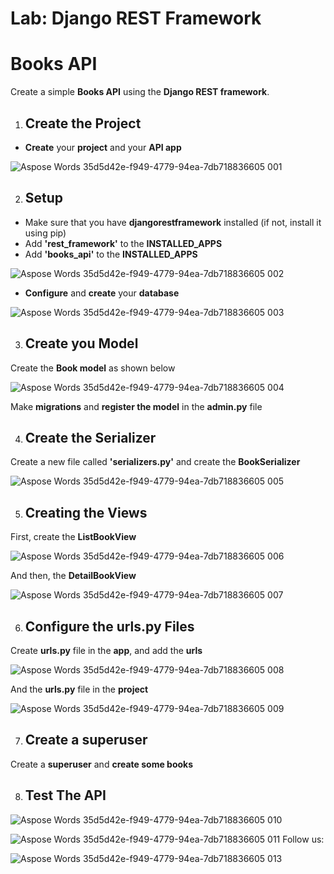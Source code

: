 ﻿
# **Lab: Django REST Framework**
# **Books API**
Create a simple **Books API** using the **Django REST framework**.
1. ## **Create the Project**
- **Create** your **project** and your **API app**

![Aspose Words 35d5d42e-f949-4779-94ea-7db718836605 001](https://user-images.githubusercontent.com/66780885/128044785-44b0c871-803e-4369-bb5b-0035807e3f2b.png)

2. ## **Setup**
- Make sure that you have **djangorestframework** installed (if not, install it using pip)
- Add **'rest\_framework'** to the **INSTALLED\_APPS**
- Add **'books\_api'** to the **INSTALLED\_APPS**

![Aspose Words 35d5d42e-f949-4779-94ea-7db718836605 002](https://user-images.githubusercontent.com/66780885/128044929-fea11bdc-4a97-41c1-9ed4-6a6efac77b80.png)

- **Configure** and **create** your **database**

![Aspose Words 35d5d42e-f949-4779-94ea-7db718836605 003](https://user-images.githubusercontent.com/66780885/128045065-8089d48c-4e07-4171-8e1d-752cd03ef2de.png)

3. ## **Create you Model**
Create the **Book model** as shown below

![Aspose Words 35d5d42e-f949-4779-94ea-7db718836605 004](https://user-images.githubusercontent.com/66780885/128045209-8ae4037d-b888-4ba4-9c57-daf08e72a824.png)

Make **migrations** and **register the model** in the **admin.py** file

4. ## **Create the Serializer**
Create a new file called **'serializers.py'** and create the **BookSerializer**

![Aspose Words 35d5d42e-f949-4779-94ea-7db718836605 005](https://user-images.githubusercontent.com/66780885/128045323-ffe8eaf1-0d44-4ee3-9d22-39acf89200e2.png)

5. ## **Creating the Views**
First, create the **ListBookView**

![Aspose Words 35d5d42e-f949-4779-94ea-7db718836605 006](https://user-images.githubusercontent.com/66780885/128045470-df231c8d-dc3e-4075-a924-6367cb9a2539.png)

And then, the **DetailBookView**

![Aspose Words 35d5d42e-f949-4779-94ea-7db718836605 007](https://user-images.githubusercontent.com/66780885/128045595-7ca03e2a-8207-4aba-8633-2a96ffd6f81c.png)

6. ## **Configure the urls.py Files**
Create **urls.py** file in the **app**, and add the **urls**

![Aspose Words 35d5d42e-f949-4779-94ea-7db718836605 008](https://user-images.githubusercontent.com/66780885/128045787-172eb7cd-7ab7-46f5-9ba2-b9e83bafbd49.png)

And the **urls.py** file in the **project**

![Aspose Words 35d5d42e-f949-4779-94ea-7db718836605 009](https://user-images.githubusercontent.com/66780885/128045850-f1b9bd39-1bf1-4c20-b6d8-4208730b7ac8.png)

7. ## **Create a superuser**
Create a **superuser** and **create some books**

8. ## **Test The API**

![Aspose Words 35d5d42e-f949-4779-94ea-7db718836605 010](https://user-images.githubusercontent.com/66780885/128045999-5e8c2033-9e46-48d4-aa72-7c3aec10a890.png)

![Aspose Words 35d5d42e-f949-4779-94ea-7db718836605 011](https://user-images.githubusercontent.com/66780885/128046052-e1c1fe78-3a47-43af-92a1-dd36e253e96d.png)
Follow us:

![Aspose Words 35d5d42e-f949-4779-94ea-7db718836605 013](https://user-images.githubusercontent.com/66780885/128046237-34311d2c-29ca-411d-aea9-6a6873213dda.png)
